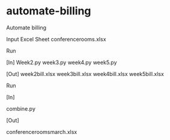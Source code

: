 # automate-billing
Automate billing

Input Excel Sheet conferencerooms.xlsx

Run 

[In]
Week2.py
week3.py
week4.py
week5.py

[Out]
week2bill.xlsx
week3bill.xlsx
week4bill.xlsx
week5bill.xlsx

Run

[In]

combine.py

[Out]

conferenceroomsmarch.xlsx
